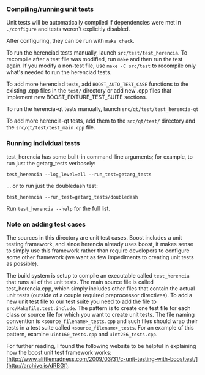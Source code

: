 ### Compiling/running unit tests

Unit tests will be automatically compiled if dependencies were met in `./configure`
and tests weren't explicitly disabled.

After configuring, they can be run with `make check`.

To run the herenciad tests manually, launch `src/test/test_herencia`. To recompile
after a test file was modified, run `make` and then run the test again. If you
modify a non-test file, use `make -C src/test` to recompile only what's needed
to run the herenciad tests.

To add more herenciad tests, add `BOOST_AUTO_TEST_CASE` functions to the existing
.cpp files in the `test/` directory or add new .cpp files that
implement new BOOST_FIXTURE_TEST_SUITE sections.

To run the herencia-qt tests manually, launch `src/qt/test/test_herencia-qt`

To add more herencia-qt tests, add them to the `src/qt/test/` directory and
the `src/qt/test/test_main.cpp` file.

### Running individual tests

test_herencia has some built-in command-line arguments; for
example, to run just the getarg_tests verbosely:

    test_herencia --log_level=all --run_test=getarg_tests

... or to run just the doubledash test:

    test_herencia --run_test=getarg_tests/doubledash

Run `test_herencia --help` for the full list.

### Note on adding test cases

The sources in this directory are unit test cases.  Boost includes a
unit testing framework, and since herencia already uses boost, it makes
sense to simply use this framework rather than require developers to
configure some other framework (we want as few impediments to creating
unit tests as possible).

The build system is setup to compile an executable called `test_herencia`
that runs all of the unit tests.  The main source file is called
test_herencia.cpp, which simply includes other files that contain the
actual unit tests (outside of a couple required preprocessor
directives). To add a new unit test file to our test suite you need
to add the file to `src/Makefile.test.include`. The pattern is to
create one test file for each class or source file for which you want
to create unit tests.  The file naming convention is
`<source_filename>_tests.cpp` and such files should wrap their tests
in a test suite called `<source_filename>_tests`.  For an example of
this pattern, examine `uint160_tests.cpp` and `uint256_tests.cpp`.

For further reading, I found the following website to be helpful in
explaining how the boost unit test framework works:
[http://www.alittlemadness.com/2009/03/31/c-unit-testing-with-boosttest/](http://archive.is/dRBGf).
